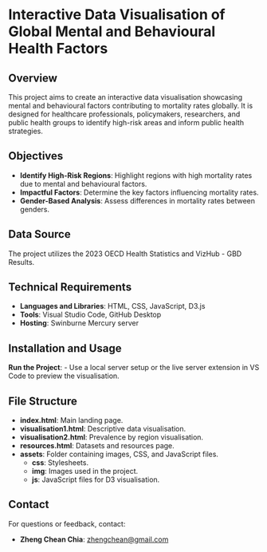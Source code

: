 # Interactive Data Visualisation of Global Mental and Behavioural Health Factors

## Overview
This project aims to create an interactive data visualisation showcasing mental and behavioural factors contributing to mortality rates globally. It is designed for healthcare professionals, policymakers, researchers, and public health groups to identify high-risk areas and inform public health strategies.

## Objectives
- **Identify High-Risk Regions**: Highlight regions with high mortality rates due to mental and behavioural factors.
- **Impactful Factors**: Determine the key factors influencing mortality rates.
- **Gender-Based Analysis**: Assess differences in mortality rates between genders.

## Data Source
The project utilizes the 2023 OECD Health Statistics and VizHub - GBD Results.

## Technical Requirements
- **Languages and Libraries**: HTML, CSS, JavaScript, D3.js
- **Tools**: Visual Studio Code, GitHub Desktop
- **Hosting**: Swinburne Mercury server

## Installation and Usage
**Run the Project**:
    - Use a local server setup or the live server extension in VS Code to preview the visualisation.

## File Structure
- **index.html**: Main landing page.
- **visualisation1.html**: Descriptive data visualisation.
- **visualisation2.html**: Prevalence by region visualisation.
- **resources.html**: Datasets and resources page.
- **assets**: Folder containing images, CSS, and JavaScript files.
  - **css**: Stylesheets.
  - **img**: Images used in the project.
  - **js**: JavaScript files for D3 visualisation.

## Contact
For questions or feedback, contact:
- **Zheng Chean Chia**: zhengchean@gmail.com
